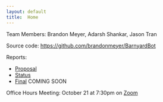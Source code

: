 ```yaml
---
layout: default
title:  Home
---
```


Team Members: Brandon Meyer, Adarsh Shankar, Jason Tran  

Source code: https://github.com/brandonmeyer/BarnyardBot

Reports:

- [Proposal](proposal.html)
- [Status](status.html)
- [Final](final.html) COMING SOON

Office Hours Meeting: October 21 at 7:30pm on [Zoom](https://uci.zoom.us/j/98620593830)
